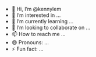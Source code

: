 - 👋 Hi, I’m @kennylem
- 👀 I’m interested in ...
- 🌱 I’m currently learning ...
- 💞️ I’m looking to collaborate on ...
- 📫 How to reach me ...
- 😄 Pronouns: ...
- ⚡ Fun fact: ...

<!---
kennylem/kennylem is a ✨ special ✨ repository because its `README.md` (this file) appears on your GitHub profile.
You can click the Preview link to take a look at your changes.
--->
